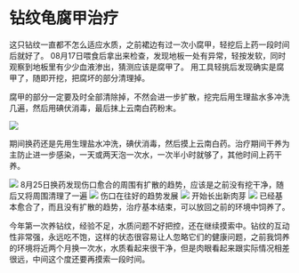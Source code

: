 # 钻纹龟腐甲治疗

<page-tags text="发布于：2021-09-19"></page-tags>

这只钻纹一直都不怎么适应水质，之前裙边有过一次小腐甲，轻挖后上药一段时间后就好了。
08月17日喂食后拿出来检查，发现地板一处有异常，轻按发软，同时观察到地板里有少少血液渗出，猜测应该是腐甲了。
用工具轻挑后发现确实是腐甲了，随即开挖，把腐坏的部分清理掉。
<image-group desc="发现于2021年08月17日" :source="[
  {
    src:'https://wangleant.com/turtle-source/IMG_20210817_082748.jpg'
  },
  {
    src: 'https://wangleant.com/turtle-source/IMG_20210817_084039.jpg'
  },
  {
    src: 'https://wangleant.com/turtle-source/IMG_20210817_083558.jpg'
  },
  {
    src: 'https://wangleant.com/turtle-source/IMG_20210817_085405.jpg'
  },
  {
    src: 'https://wangleant.com/turtle-source/IMG_20210817_085811.jpg'
  },
  {
    src: 'https://wangleant.com/turtle-source/IMG_20210911_213935.jpg'
  }
]"/>

腐甲的部分一定要及时全部清除掉，不然会进一步扩散，挖完后用生理盐水多冲洗几遍，然后用碘伏消毒，最后抹上云南白药粉末。

<image-container desc="2021月08月18日">
  <img preview="0" src="https://wangleant.com/turtle-source/IMG_20210818_223836.jpg"/>
</image-container>

期间换药还是先用生理盐水冲洗，碘伏消毒，然后摸上云南白药。治疗期间干养为主防止进一步感染，一天或两天泡一次水，一次半小时就够了，其他时间上药干养。

<image-container desc="2021月08月25日">
  <img preview="0" src="https://wangleant.com/turtle-source/IMG_20210825_083401.jpg"/>
</image-container>
8月25日换药发现伤口愈合的周围有扩散的趋势，应该是之前没有挖干净，随后又将周围清理了一遍

<image-container desc="2021月08月28日">
  <img preview="0" src="https://wangleant.com/turtle-source/IMG_20210828_100400.jpg"/>
</image-container>
伤口在往好的趋势发展

<image-container desc="2021月09月01日">
  <img preview="0" src="https://wangleant.com/turtle-source/IMG_20210901_083845.jpg"/>
</image-container>
开始长出新肉芽
<image-container desc="2021月09月11日">
  <img preview="0" src="https://wangleant.com/turtle-source/IMG_20210911_213809.jpg"/>
</image-container>
已经基本愈合了，而且没有扩散的趋势，治疗基本结束，可以放回之前的环境中饲养了。

今年第一次养钻纹，经验不足，水质问题不好把控，还在继续摸索中。钻纹的互动性非常强，永远吃不饱，这样的状态很容易让人忽略它们的健康问题，之前我饲养的环境将近两个月换一次水，水质看起来很干净，但是肉眼看起来跟实际情况相差很远，中间这个度还要再摸索一段时间。
